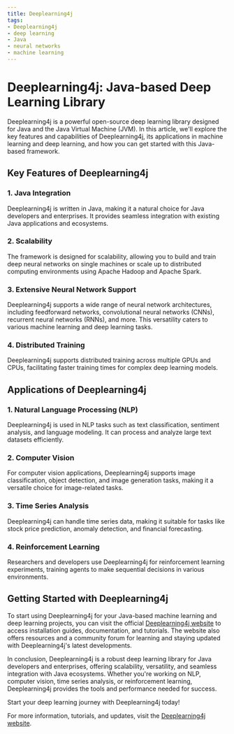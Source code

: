 ```yaml
---
title: Deeplearning4j
tags:
- Deeplearning4j
- deep learning
- Java
- neural networks
- machine learning
---
```


# Deeplearning4j: Java-based Deep Learning Library

Deeplearning4j is a powerful open-source deep learning library designed for Java and the Java Virtual Machine (JVM). In this article, we'll explore the key features and capabilities of Deeplearning4j, its applications in machine learning and deep learning, and how you can get started with this Java-based framework.

## Key Features of Deeplearning4j

### 1. Java Integration

Deeplearning4j is written in Java, making it a natural choice for Java developers and enterprises. It provides seamless integration with existing Java applications and ecosystems.

### 2. Scalability

The framework is designed for scalability, allowing you to build and train deep neural networks on single machines or scale up to distributed computing environments using Apache Hadoop and Apache Spark.

### 3. Extensive Neural Network Support

Deeplearning4j supports a wide range of neural network architectures, including feedforward networks, convolutional neural networks (CNNs), recurrent neural networks (RNNs), and more. This versatility caters to various machine learning and deep learning tasks.

### 4. Distributed Training

Deeplearning4j supports distributed training across multiple GPUs and CPUs, facilitating faster training times for complex deep learning models.

## Applications of Deeplearning4j

### 1. Natural Language Processing (NLP)

Deeplearning4j is used in NLP tasks such as text classification, sentiment analysis, and language modeling. It can process and analyze large text datasets efficiently.

### 2. Computer Vision

For computer vision applications, Deeplearning4j supports image classification, object detection, and image generation tasks, making it a versatile choice for image-related tasks.

### 3. Time Series Analysis

Deeplearning4j can handle time series data, making it suitable for tasks like stock price prediction, anomaly detection, and financial forecasting.

### 4. Reinforcement Learning

Researchers and developers use Deeplearning4j for reinforcement learning experiments, training agents to make sequential decisions in various environments.

## Getting Started with Deeplearning4j

To start using Deeplearning4j for your Java-based machine learning and deep learning projects, you can visit the official [Deeplearning4j website](https://deeplearning4j.konduit.ai) to access installation guides, documentation, and tutorials. The website also offers resources and a community forum for learning and staying updated with Deeplearning4j's latest developments.

In conclusion, Deeplearning4j is a robust deep learning library for Java developers and enterprises, offering scalability, versatility, and seamless integration with Java ecosystems. Whether you're working on NLP, computer vision, time series analysis, or reinforcement learning, Deeplearning4j provides the tools and performance needed for success.

Start your deep learning journey with Deeplearning4j today!

For more information, tutorials, and updates, visit the [Deeplearning4j website](https://deeplearning4j.konduit.ai).
